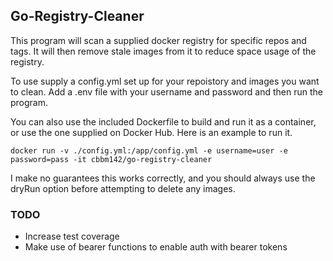 
## Go-Registry-Cleaner

This program will scan a supplied docker registry for specific repos and tags.  It will then remove stale images from it to reduce space usage of the registry.

To use supply a config.yml set up for your repoistory and images you want to clean.  Add a .env file with your username and password and then run the program.  

You can also use the included Dockerfile to build and run it as a container, or use the one supplied on Docker Hub.  Here is an example to run it.

`docker run -v ./config.yml:/app/config.yml -e username=user -e password=pass -it cbbm142/go-registry-cleaner`

I make no guarantees this works correctly, and you should always use the dryRun option before attempting to delete any images.

### TODO 

- Increase test coverage
- Make use of bearer functions to enable auth with bearer tokens

